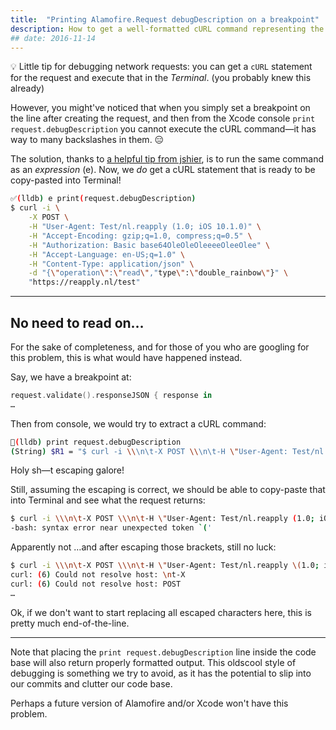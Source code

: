 ```yaml
---
title:  "Printing Alamofire.Request debugDescription on a breakpoint"
description: How to get a well-formatted cURL command representing the Request that can be run directly in Terminal.
## date: 2016-11-14
---
```



💡 Little tip for debugging network requests: you can get a `cURL` statement for the request and execute that in the _Terminal_. (you probably knew this already)

However, you might've noticed that when you simply set a breakpoint on the line after creating the request, and then from the Xcode console `print request.debugDescription` you cannot execute the cURL command—it has way to many backslashes in them. 😑

The solution, thanks to [a helpful tip from jshier][jshier], is to run the same command as an _expression_ (e). Now, we _do_ get a cURL statement that is ready to be copy-pasted into Terminal!

``` bash
✅(lldb) e print(request.debugDescription)
$ curl -i \
    -X POST \
    -H "User-Agent: Test/nl.reapply (1.0; iOS 10.1.0)" \
    -H "Accept-Encoding: gzip;q=1.0, compress;q=0.5" \
    -H "Authorization: Basic base64OleOleOleeeeOleeOlee" \
    -H "Accept-Language: en-US;q=1.0" \
    -H "Content-Type: application/json" \
    -d "{\"operation\":\"read\","type\":\"double_rainbow\"}" \
    "https://reapply.nl/test"
```

***

## No need to read on…

For the sake of completeness, and for those of you who are googling for this problem, this is what would have happened instead.

Say, we have a breakpoint at:

``` swift
request.validate().responseJSON { response in
…
```
Then from console, we would try to extract a cURL command:

``` bash
🚫(lldb) print request.debugDescription
(String) $R1 = "$ curl -i \\\n\t-X POST \\\n\t-H \"User-Agent: Test/nl.reapply (1.0; iOS 10.1.0)\" \\\n\t-H \"Accept-Encoding: gzip;q=1.0, compress;q=0.5\" \\\n\t-H \"Authorization: Basic base64OleOleOleeeeOleeOlee\" \\\n\t-H \"Accept-Language: en-US;q=1.0\" \\\n\t-H \"Content-Type: application/json\" \\\n\t-d \"{\\\"operation\\\":\\\"read\\\",,\\\"type\\\":\\\"double_rainbow\\\"}\" \\\n\t\"https://reapply.nl/test\""
```
Holy sh—t escaping galore!

Still, assuming the escaping is correct, we should be able to copy-paste that into Terminal and see what the request returns: 

``` bash
$ curl -i \\\n\t-X POST \\\n\t-H \"User-Agent: Test/nl.reapply (1.0; iOS 10.1.0)\" \\\n\t-H \"Accept-Encoding: gzip;q=1.0, compress;q=0.5\" \\\n\t-H \"Authorization: Basic base64OleOleOleeeeOleeOlee\" \\\n\t-H \"Accept-Language: en-US;q=1.0\" \\\n\t-H \"Content-Type: application/json\" \\\n\t-d \"{\\\"operation\\\":\\\"read\\\",,\\\"type\\\":\\\"double_rainbow\\\"}\" \\\n\t\"https://reapply.nl/test\"
-bash: syntax error near unexpected token `('
```
Apparently not …and after escaping those brackets, still no luck:

``` bash
$ curl -i \\\n\t-X POST \\\n\t-H \"User-Agent: Test/nl.reapply \(1.0; iOS 10.1.0\)\" \\\n\t-H \"Accept-Encoding: gzip;q=1.0, compress;q=0.5\" \\\n\t-H \"Authorization: Basic base64OleOleOleeeeOleeOlee\" \\\n\t-H \"Accept-Language: en-US;q=1.0\" \\\n\t-H \"Content-Type: application/json\" \\\n\t-d \"{\\\"operation\\\":\\\"read\\\",,\\\"type\\\":\\\"double_rainbow\\\"}\" \\\n\t\"https://reapply.nl/test\"
curl: (6) Could not resolve host: \nt-X
curl: (6) Could not resolve host: POST
…
```

Ok, if we don't want to start replacing all escaped characters here, this is pretty much end-of-the-line.

***

Note that placing the `print request.debugDescription` line inside the code base will also return properly formatted output. This oldscool style of debugging is something we try to avoid, as it has the potential to slip into our commits and clutter our code base.

Perhaps a future version of Alamofire and/or Xcode won't have this problem.

[jshier]: https://github.com/Alamofire/Alamofire/issues/1712#issuecomment-255560370

